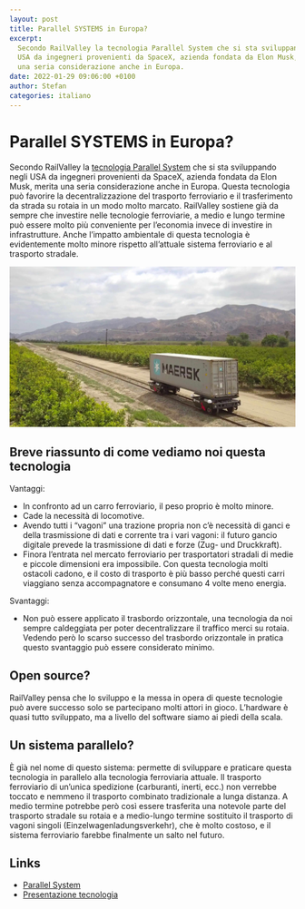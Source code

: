 ```yaml
---
layout: post
title: Parallel SYSTEMS in Europa?
excerpt:
  Secondo RailValley la tecnologia Parallel System che si sta sviluppando negli
  USA da ingegneri provenienti da SpaceX, azienda fondata da Elon Musk, merita
  una seria considerazione anche in Europa.
date: 2022-01-29 09:06:00 +0100
author: Stefan
categories: italiano
---
```


# Parallel SYSTEMS in Europa?

Secondo RailValley la
[tecnologia Parallel System](https://batteriesnews.com/parallel-systems-spacex-engineers-49-million-autonomous-battery-electric-rail-vehicles/)
che si sta sviluppando negli USA da ingegneri provenienti da SpaceX, azienda
fondata da Elon Musk, merita una seria considerazione anche in Europa. Questa
tecnologia può favorire la decentralizzazione del trasporto ferroviario e il
trasferimento da strada su rotaia in un modo molto marcato. RailValley sostiene
già da sempre che investire nelle tecnologie ferroviarie, a medio e lungo
termine può essere molto più conveniente per l’economia invece di investire in
infrastrutture. Anche l’impatto ambientale di questa tecnologia è evidentemente
molto minore rispetto all’attuale sistema ferroviario e al trasporto stradale.

![Mountain Background](/images/mountain_background-scaled.jpeg)

## Breve riassunto di come vediamo noi questa tecnologia

Vantaggi:

- In confronto ad un carro ferroviario, il peso proprio è molto minore.
- Cade la necessità di locomotive.
- Avendo tutti i “vagoni” una trazione propria non c’è necessità di ganci e
  della trasmissione di dati e corrente tra i vari vagoni: il futuro gancio
  digitale prevede la trasmissione di dati e forze (Zug- und Druckkraft).
- Finora l’entrata nel mercato ferroviario per trasportatori stradali di medie e
  piccole dimensioni era impossibile. Con questa tecnologia molti ostacoli
  cadono, e il costo di trasporto è più basso perché questi carri viaggiano
  senza accompagnatore e consumano 4 volte meno energia.

Svantaggi:

- Non può essere applicato il trasbordo orizzontale, una tecnologia da noi
  sempre caldeggiata per poter decentralizzare il traffico merci su rotaia.
  Vedendo però lo scarso successo del trasbordo orizzontale in pratica questo
  svantaggio può essere considerato minimo.

## Open source?

RailValley pensa che lo sviluppo e la messa in opera di queste tecnologie può
avere successo solo se partecipano molti attori in gioco. L’hardware è quasi
tutto sviluppato, ma a livello del software siamo ai piedi della scala.

## Un sistema parallelo?

È già nel nome di questo sistema: permette di sviluppare e praticare questa
tecnologia in parallelo alla tecnologia ferroviaria attuale. Il trasporto
ferroviario di un’unica spedizione (carburanti, inerti, ecc.) non verrebbe
toccato e nemmeno il trasporto combinato tradizionale a lunga distanza. A medio
termine potrebbe però così essere trasferita una notevole parte del trasporto
stradale su rotaia e a medio-lungo termine sostituito il trasporto di vagoni
singoli (Einzelwagenladungsverkehr), che è molto costoso, e il sistema
ferroviario farebbe finalmente un salto nel futuro.

## Links

- [Parallel System](https://moveparallel.com/)
- [Presentazione tecnologia](https://moveparallel.com/product/)

